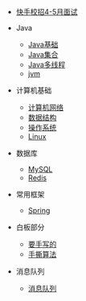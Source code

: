 
* [快手校招4-5月面试](./docs/备战面试.md)
  
* Java

  * [Java基础](./docs/基础知识.md)
  * [Java集合](./docs/Java集合.md)
  * [Java多线程](./docs/Java多线程.md)
  * [jvm](./docs/JVM.md)

* 计算机基础

  * [计算机网络](./docs/计算机网络.md)
  * [数据结构](./docs/数据结构与算法.md)
  * [操作系统](./docs/操作系统.md)
  * [Linux](./docs/Linux.md)

* 数据库
  * [MySQL](./docs/MySQL.md)
  * [Redis](./docs/Redis.md)

* 常用框架
  * [Spring](./docs/Spring.md)

* 白板部分
  * [要手写的](./docs/要手写的.md)
  * [手撕算法](./docs/手撕算法题.md)

* 消息队列
  * [消息队列](./docs/消息队列.md)

  


